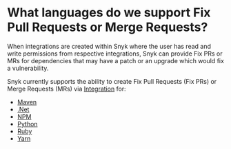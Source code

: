 # What languages do we support Fix Pull Requests or Merge Requests?

When integrations are created within Snyk where the user has read and write permissions from respective integrations, Snyk can provide Fix PRs or MRs for dependencies that may have a patch or an upgrade which would fix a vulnerability.

Snyk currently supports the ability to create Fix Pull Requests (Fix PRs) or Merge Requests (MRs) via [Integration](https://docs.snyk.io/integrations) for:

* [Maven](https://support.snyk.io/hc/en-us/articles/360003817357-Snyk-for-Java-Gradle-Maven-)
* [.Net](../../../products/snyk-open-source/language-and-package-manager-support/snyk-for-.net.md)
* [NPM](https://docs.snyk.io/snyk-open-source/language-and-package-manager-support/snyk-for-javascript)
* [Python](https://docs.snyk.io/snyk-open-source/language-and-package-manager-support/snyk-for-python)
* [Ruby](https://docs.snyk.io/snyk-open-source/language-and-package-manager-support/snyk-for-ruby)
* [Yarn](https://docs.snyk.io/snyk-open-source/language-and-package-manager-support/snyk-for-javascript)

